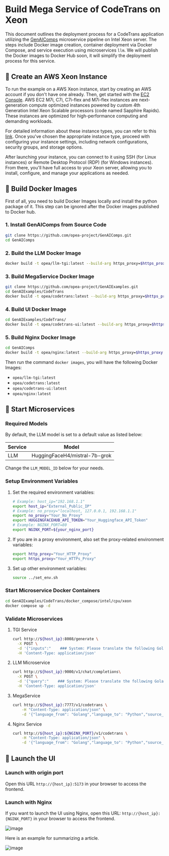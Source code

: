 # Build Mega Service of CodeTrans on Xeon

This document outlines the deployment process for a CodeTrans application utilizing the [GenAIComps](https://github.com/opea-project/GenAIComps.git) microservice pipeline on Intel Xeon server. The steps include Docker image creation, container deployment via Docker Compose, and service execution using microservices `llm`. We will publish the Docker images to Docker Hub soon, it will simplify the deployment process for this service.

## 🚀 Create an AWS Xeon Instance

To run the example on a AWS Xeon instance, start by creating an AWS account if you don't have one already. Then, get started with the [EC2 Console](https://console.aws.amazon.com/ec2/v2/home). AWS EC2 M7i, C7i, C7i-flex and M7i-flex instances are next-generation compute optimized instances powered by custom 4th Generation Intel Xeon Scalable processors (code named Sapphire Rapids). These instances are optimized for high-performance computing and demanding workloads.

For detailed information about these instance types, you can refer to this [link](https://aws.amazon.com/ec2/instance-types/m7i/). Once you've chosen the appropriate instance type, proceed with configuring your instance settings, including network configurations, security groups, and storage options.

After launching your instance, you can connect to it using SSH (for Linux instances) or Remote Desktop Protocol (RDP) (for Windows instances). From there, you'll have full access to your Xeon server, allowing you to install, configure, and manage your applications as needed.

## 🚀 Build Docker Images

First of all, you need to build Docker Images locally and install the python package of it. This step can be ignored after the Docker images published to Docker hub.

### 1. Install GenAIComps from Source Code

```bash
git clone https://github.com/opea-project/GenAIComps.git
cd GenAIComps
```

### 2. Build the LLM Docker Image

```bash
docker build -t opea/llm-tgi:latest --build-arg https_proxy=$https_proxy --build-arg http_proxy=$http_proxy -f comps/llms/text-generation/tgi/Dockerfile .
```

### 3. Build MegaService Docker Image

```bash
git clone https://github.com/opea-project/GenAIExamples.git
cd GenAIExamples/CodeTrans
docker build -t opea/codetrans:latest --build-arg https_proxy=$https_proxy --build-arg http_proxy=$http_proxy -f Dockerfile .
```

### 4. Build UI Docker Image

```bash
cd GenAIExamples/CodeTrans/
docker build -t opea/codetrans-ui:latest --build-arg https_proxy=$https_proxy --build-arg http_proxy=$http_proxy -f ./Dockerfile_ui .
```

### 5. Build Nginx Docker Image

```bash
cd GenAIComps
docker build -t opea/nginx:latest --build-arg https_proxy=$https_proxy --build-arg http_proxy=$http_proxy -f comps/nginx/docker/Dockerfile .
```

Then run the command `docker images`, you will have the following Docker Images:

- `opea/llm-tgi:latest`
- `opea/codetrans:latest`
- `opea/codetrans-ui:latest`
- `opea/nginx:latest`

## 🚀 Start Microservices

### Required Models

By default, the LLM model is set to a default value as listed below:

| Service | Model                         |
| ------- | ----------------------------- |
| LLM     | HuggingFaceH4/mistral-7b-grok |

Change the `LLM_MODEL_ID` below for your needs.

### Setup Environment Variables

1. Set the required environment variables:

   ```bash
   # Example: host_ip="192.168.1.1"
   export host_ip="External_Public_IP"
   # Example: no_proxy="localhost, 127.0.0.1, 192.168.1.1"
   export no_proxy="Your_No_Proxy"
   export HUGGINGFACEHUB_API_TOKEN="Your_Huggingface_API_Token"
   # Example: NGINX_PORT=80
   export NGINX_PORT=${your_nginx_port}
   ```

2. If you are in a proxy environment, also set the proxy-related environment variables:

   ```bash
   export http_proxy="Your_HTTP_Proxy"
   export https_proxy="Your_HTTPs_Proxy"
   ```

3. Set up other environment variables:

   ```bash
   source ../set_env.sh
   ```

### Start Microservice Docker Containers

```bash
cd GenAIExamples/CodeTrans/docker_compose/intel/cpu/xeon
docker compose up -d
```

### Validate Microservices

1. TGI Service

   ```bash
   curl http://${host_ip}:8008/generate \
     -X POST \
     -d '{"inputs":"    ### System: Please translate the following Golang codes into  Python codes.    ### Original codes:    '\'''\'''\''Golang    \npackage main\n\nimport \"fmt\"\nfunc main() {\n    fmt.Println(\"Hello, World!\");\n    '\'''\'''\''    ### Translated codes:","parameters":{"max_new_tokens":17, "do_sample": true}}' \
     -H 'Content-Type: application/json'
   ```

2. LLM Microservice

   ```bash
   curl http://${host_ip}:9000/v1/chat/completions\
     -X POST \
     -d '{"query":"    ### System: Please translate the following Golang codes into  Python codes.    ### Original codes:    '\'''\'''\''Golang    \npackage main\n\nimport \"fmt\"\nfunc main() {\n    fmt.Println(\"Hello, World!\");\n    '\'''\'''\''    ### Translated codes:"}' \
     -H 'Content-Type: application/json'
   ```

3. MegaService

   ```bash
   curl http://${host_ip}:7777/v1/codetrans \
       -H "Content-Type: application/json" \
       -d '{"language_from": "Golang","language_to": "Python","source_code": "package main\n\nimport \"fmt\"\nfunc main() {\n    fmt.Println(\"Hello, World!\");\n}"}'
   ```

4. Nginx Service

   ```bash
   curl http://${host_ip}:${NGINX_PORT}/v1/codetrans \
       -H "Content-Type: application/json" \
       -d '{"language_from": "Golang","language_to": "Python","source_code": "package main\n\nimport \"fmt\"\nfunc main() {\n    fmt.Println(\"Hello, World!\");\n}"}'
   ```

## 🚀 Launch the UI

### Launch with origin port

Open this URL `http://{host_ip}:5173` in your browser to access the frontend.

### Launch with Nginx

If you want to launch the UI using Nginx, open this URL: `http://{host_ip}:{NGINX_PORT}` in your browser to access the frontend.

![image](https://github.com/intel-ai-tce/GenAIExamples/assets/21761437/71214938-819c-4979-89cb-c03d937cd7b5)

Here is an example for summarizing a article.

![image](https://github.com/intel-ai-tce/GenAIExamples/assets/21761437/be543e96-ddcd-4ee0-9f2c-4e99fee77e37)
